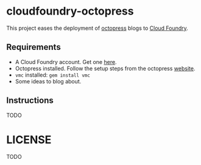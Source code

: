 # cloudfoundry-octopress #

This project eases the deployment of [octopress](http://octopress.org/) blogs to [Cloud Foundry](http://cloudfoundry.com/).

## Requirements ##

- A Cloud Foundry account. Get one [here](https://my.cloudfoundry.com/signup).
- Octopress installed. Follow the setup steps from the octopress [website](http://octopress.org/docs/).
- `vmc` installed: `gem install vmc`
- Some ideas to blog about.

## Instructions ##

TODO

# LICENSE #

TODO
